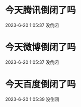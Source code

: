 # 今天腾讯倒闭了吗

2023-6-20 1:05:37 没倒闭

# 今天微博倒闭了吗

2023-6-20 1:05:37 没倒闭

# 今天百度倒闭了吗

2023-6-20 1:05:39 没倒闭

